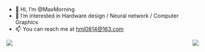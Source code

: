 - 👋 Hi, I’m @MaxMorning
- 👀 I’m interested in Hardware design / Neural network / Computer Graphics
- 📫 You can reach me at hml0814@163.com

<img align="left" src="https://github-readme-stats.vercel.app/api?username=MaxMorning&show_icons=true&theme=dracula" />

<img align="right" src="https://github-readme-stats.vercel.app/api/top-langs/?username=MaxMorning&layout=compact" />

<!---
MaxMorning/MaxMorning is a ✨ special ✨ repository because its `README.md` (this file) appears on your GitHub profile.
You can click the Preview link to take a look at your changes.
--->
